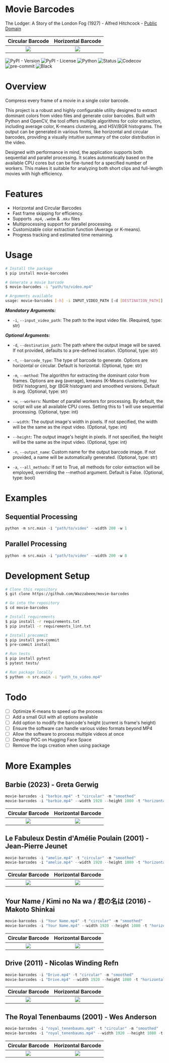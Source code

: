 # Movie Barcodes
The Lodger: A Story of the London Fog (1927) - Alfred Hitchcock - [Public Domain](https://archive.org/details/TheLodgerAStoryOfTheLondonFog_579)

Circular Barcode           |  Horizontal Barcode
:-------------------------:|:-------------------------:
![](https://raw.githubusercontent.com/Wazzabeee/movie_color_barcode/main/examples/thelodger_smoothed_circular.png)  |  ![](https://raw.githubusercontent.com/Wazzabeee/movie_color_barcode/main/examples/thelodger_smoothed_horizontal.png)

![PyPI - Version](https://img.shields.io/pypi/v/movie-barcodes)
![PyPI - License](https://img.shields.io/pypi/l/movie-barcodes)
![Python](https://img.shields.io/badge/python-3.11-blue)
![Status](https://img.shields.io/pypi/status/movie-barcodes.svg)
![Codecov](https://codecov.io/gh/Wazzabeee/movie-barcodes/branch/main/graph/badge.svg)
![pre-commit](https://img.shields.io/badge/pre--commit-enabled-brightgreen?logo=pre-commit&logoColor=white)
![Black](https://img.shields.io/badge/code%20style-black-000000.svg)

# Overview

Compress every frame of a movie in a single color barcode.

This project is a robust and highly configurable utility designed to extract dominant colors from video files and generate color barcodes. Built with Python and OpenCV, the tool offers multiple algorithms for color extraction, including average color, K-means clustering, and HSV/BGR histograms. The output can be generated in various forms, like horizontal and circular barcodes, providing a visually intuitive summary of the color distribution in the video.

Designed with performance in mind, the application supports both sequential and parallel processing. It scales automatically based on the available CPU cores but can be fine-tuned for a specified number of workers. This makes it suitable for analyzing both short clips and full-length movies with high efficiency.

# Features
- Horizontal and Circular Barcodes
- Fast frame skipping for efficiency.
- Supports `.mp4`, `.webm` & `.mkv` files
- Multiprocessing support for parallel processing.
- Customizable color extraction function (Average or K-means).
- Progress tracking and estimated time remaining.

# Usage
```bash
# Install the package
$ pip install movie-barcodes

# Generate a movie barcode
$ movie-barcodes -i "path/to/video.mp4"

# Arguments available
usage: movie-barcodes [-h] -i INPUT_VIDEO_PATH [-d [DESTINATION_PATH]] [-t {horizontal,circular}] [-m {avg,kmeans,hsv,bgr,smoothed}] [-w WORKERS] [--width WIDTH] [--height HEIGHT] [-n [OUTPUT_NAME]] [-a]
```

***Mandatory Arguments:***
- `-i`, `--input_video_path`: The path to the input video file. (Required, type: str)

***Optional Arguments:***
- `-d`, `--destination_path`: The path where the output image will be saved. If not provided, defaults to a pre-defined location. (Optional, type: str)

- `-t`, `--barcode_type`: The type of barcode to generate. Options are horizontal or circular. Default is horizontal. (Optional, type: str)

- `-m`, `--method`: The algorithm for extracting the dominant color from frames. Options are avg (average), kmeans (K-Means clustering), hsv (HSV histogram), bgr (BGR histogram) and smoothed versions. Default is avg. (Optional, type: str)

- `-w`, `--workers`: Number of parallel workers for processing. By default, the script will use all available CPU cores. Setting this to 1 will use sequential processing. (Optional, type: int)

- `--width`: The output image's width in pixels. If not specified, the width will be the same as the input video. (Optional, type: int)

- `--height`: The output image's height in pixels. If not specified, the height will be the same as the input video. (Optional, type: int)

- `-n`, `--output_name`: Custom name for the output barcode image. If not provided, a name will be automatically generated. (Optional, type: str)

- `-a`, `--all_methods`: If set to True, all methods for color extraction will be employed, overriding the --method argument. Default is False. (Optional, type: bool)

# Examples
## Sequential Processing
```python
python -m src.main -i "path/to/video" --width 200 -w 1
```
## Parallel Processing
```python
python -m src.main -i "path/to/video" --width 200 -w 8
```

# Development Setup
```bash
# Clone this repository
$ git clone https://github.com/Wazzabeee/movie-barcodes

# Go into the repository
$ cd movie-barcodes

# Install requirements
$ pip install -r requirements.txt
$ pip install -r requirements_lint.txt

# Install precommit
$ pip install pre-commit
$ pre-commit install

# Run tests
$ pip install pytest
$ pytest tests/

# Run package locally
$ python -m src.main -i "path_to_video.mp4"
```

# Todo

- [ ] Optimize K-means to speed up the process
- [ ] Add a small GUI with all options available
- [ ] Add option to modify the barcode's height (current is frame's height)
- [ ] Ensure the software can handle various video formats beyond MP4
- [ ] Allow the software to process multiple videos at once
- [ ] Develop POC on Hugging Face Space
- [ ] Remove the logs creation when using package

# More Examples
## Barbie (2023) - Greta Gerwig
```python
movie-barcodes -i "barbie.mp4" -t "circular" -m "smoothed"
movie-barcodes -i "barbie.mp4" --width 1920 --height 1080 -t "horizontal"
```
Circular Barcode           |  Horizontal Barcode
:-------------------------:|:-------------------------:
![](https://raw.githubusercontent.com/Wazzabeee/movie_color_barcode/main/examples/barbie_smoothed_circular.png)  |  ![](https://raw.githubusercontent.com/Wazzabeee/movie_color_barcode/main/examples/barbie_smoothed_horizontal.png)
## Le Fabuleux Destin d'Amélie Poulain (2001) - Jean-Pierre Jeunet
```python
movie-barcodes -i "amelie.mp4" -t "circular" -m "smoothed"
movie-barcodes -i "amelie.mp4" --width 1920 --height 1080 -t "horizontal"
```
Circular Barcode           |  Horizontal Barcode
:-------------------------:|:-------------------------:
![](https://raw.githubusercontent.com/Wazzabeee/movie_color_barcode/main/examples/amelie_smoothed_circular.png)  |  ![](https://raw.githubusercontent.com/Wazzabeee/movie_color_barcode/main/examples/amelie_smoothed_horizontal.png)
## Your Name / Kimi no Na wa / 君の名は (2016) - Makoto Shinkai
```python
movie-barcodes -i "Your Name.mp4" -t "circular" -m "smoothed"
movie-barcodes -i "Your Name.mp4" --width 1920 --height 1080 -t "horizontal"
```
Circular Barcode           |  Horizontal Barcode
:-------------------------:|:-------------------------:
![](https://raw.githubusercontent.com/Wazzabeee/movie_color_barcode/main/examples/yourname_smoothed_circular.png)  |  ![](https://raw.githubusercontent.com/Wazzabeee/movie_color_barcode/main/examples/yourname_smoothed_horizontal.png)
## Drive (2011) - Nicolas Winding Refn
```python
movie-barcodes -i "Drive.mp4" -t "circular" -m "smoothed"
movie-barcodes -i "Drive.mp4" --width 1920 --height 1080 -t "horizontal"
```
Circular Barcode           |  Horizontal Barcode
:-------------------------:|:-------------------------:
![](https://raw.githubusercontent.com/Wazzabeee/movie_color_barcode/main/examples/drive_smoothed_circular.png)  |  ![](https://raw.githubusercontent.com/Wazzabeee/movie_color_barcode/main/examples/drive_smoothed_horizontal.png)
## The Royal Tenenbaums (2001) - Wes Anderson
```python
movie-barcodes -i "royal_tenenbaums.mp4" -t "circular" -m "smoothed"
movie-barcodes -i "royal_tenenbaums.mp4" --width 1920 --height 1080 -t "horizontal"
```
Circular Barcode           |  Horizontal Barcode
:-------------------------:|:-------------------------:
![](https://raw.githubusercontent.com/Wazzabeee/movie_color_barcode/main/examples/royal_tenenbaum_smoothed_circular.png)  |  ![](https://raw.githubusercontent.com/Wazzabeee/movie_color_barcode/main/examples/royaltenenbaums_smoothed_horizontal.png)


